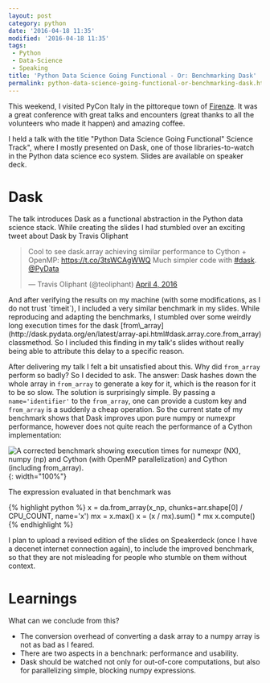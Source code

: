 ```yaml
---
layout: post
category: python
date: '2016-04-18 11:35'
modified: '2016-04-18 11:35'
tags:
 - Python
 - Data-Science
 - Speaking
title: 'Python Data Science Going Functional - Or: Benchmarking Dask'
permalink: python-data-science-going-functional-or-benchmarking-dask.html
---
```


This weekend, I visited PyCon Italy in the pittoreque town of
[Firenze](http://en.wikipedia.com/wiki/Florence). It was a great
conference with great talks and encounters (great thanks to all the
volunteers who made it happen) and amazing coffee.

I held a talk with the title "Python Data Science Going Functional"
Science Track", where I mostly presented on Dask, one of those
libraries-to-watch in the Python data science eco system. Slides are
available on speaker deck.

<script async class="speakerdeck-embed" data-id="4e611c21c0564db3a37dc3db37cd4e1c" data-ratio="1.33333333333333" src="//speakerdeck.com/assets/embed.js"></script>
Dask
====

The talk introduces Dask as a functional abstraction in the Python data
science stack. While creating the slides I had stumbled over an exciting
tweet about Dask by Travis Oliphant

<blockquote class="twitter-tweet" data-lang="en"><p lang="en" dir="ltr">Cool to see dask.array achieving similar performance to Cython + OpenMP: <a href="https://t.co/3tsWCAgWWQ">https://t.co/3tsWCAgWWQ</a>  Much simpler code with <a href="https://twitter.com/hashtag/dask?src=hash">#dask</a>. <a href="https://twitter.com/PyData">@PyData</a></p>&mdash; Travis Oliphant (@teoliphant) <a href="https://twitter.com/teoliphant/status/717077047000965120">April 4, 2016</a></blockquote>
  <script async src="//platform.twitter.com/widgets.js" charset="utf-8"></script>
And after verifying the results on my machine (with some modifications,
as I do not trust `timeit`), I included a very similar benchmark in my
slides. While reproducing and adapting the benchmarks, I stumbled over
some weirdly long execution times for the dask
[from\_array](http://dask.pydata.org/en/latest/array-api.html#dask.array.core.from_array)
classmethod. So I included this finding in my talk's slides without
really being able to attribute this delay to a specific reason.

After delivering my talk I felt a bit unsatisfied about this. Why did
`from_array` perform so badly? So I decided to ask. The answer: Dask
hashes down the whole array in `from_array` to generate a key for it,
which is the reason for it to be so slow. The solution is surprisingly
simple. By passing a `name='identifier'` to the `from_array`, one can
provide a custom key and `from_array` is a suddenly a cheap operation.
So the current state of my benchmark shows that Dask improves upon pure
numpy or numexpr performance, however does not quite reach the
performance of a Cython implementation:

![A corrected benchmark showing execution times for numexpr (NX), numpy
(np) and Cython (with OpenMP parallelization) and Cython (including
`from_array`).](assets/images/dask-corrected-benchmark.png){: width="100%"}

The expression evaluated in that benchmark was

{% highlight python %}
x = da.from_array(x_np, chunks=arr.shape[0] / CPU_COUNT, name='x')
mx = x.max()
x = (x / mx).sum() * mx
x.compute()
{% endhighlight %}

I plan to upload a revised edition of the slides on Speakerdeck (once I
have a decenet internet connection again), to include the improved
benchmark, so that they are not misleading for people who stumble on
them without context.

Learnings
=========

What can we conclude from this?

-   The conversion overhead of converting a dask array to a numpy array
    is not as bad as I feared.
-   There are two aspects in a benchnark: performance and usability.
-   Dask should be watched not only for out-of-core computations, but
    also for parallelizing simple, blocking numpy expressions.
